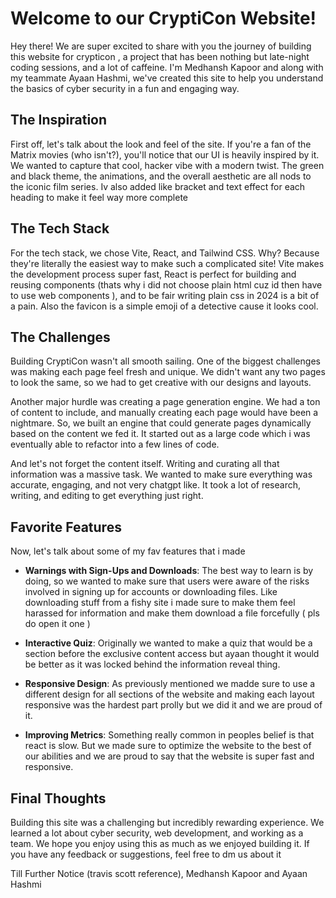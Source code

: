 # Welcome to our CryptiCon Website!

Hey there! We are super excited to share with you the journey of building this website for crypticon , a project that has been nothing but late-night coding sessions, and a lot of caffeine. I'm Medhansh Kapoor and along with my teammate Ayaan Hashmi, we've created this site to help you understand the basics of cyber security in a fun and engaging way.

## The Inspiration

First off, let's talk about the look and feel of the site. If you're a fan of the Matrix movies (who isn't?), you'll notice that our UI is heavily inspired by it. We wanted to capture that cool, hacker vibe with a modern twist. The green and black theme, the animations, and the overall aesthetic are all nods to the iconic film series.
Iv also added like bracket and text effect for each heading to make it feel way more complete

## The Tech Stack

For the tech stack, we chose Vite, React, and Tailwind CSS. Why? Because they're literally the easiest way to make such a complicated site! Vite makes the development process super fast, React is perfect for building and reusing components (thats why i did not choose plain html cuz id then have to use web components ), and to be fair writing plain css in 2024 is a bit of a pain. Also the favicon is a simple emoji of a detective cause it looks cool.

## The Challenges

Building CryptiCon wasn't all smooth sailing. One of the biggest challenges was making each page feel fresh and unique. We didn't want any two pages to look the same, so we had to get creative with our designs and layouts.

Another major hurdle was creating a page generation engine. We had a ton of content to include, and manually creating each page would have been a nightmare. So, we built an engine that could generate pages dynamically based on the content we fed it. It started out as a large code which i was eventually able to refactor into a few lines of code.

And let's not forget the content itself. Writing and curating all that information was a massive task. We wanted to make sure everything was accurate, engaging, and not very chatgpt like. It took a lot of research, writing, and editing to get everything just right.

## Favorite Features

Now, let's talk about some of my fav features that i made

- **Warnings with Sign-Ups and Downloads**: The best way to learn is by doing, so we wanted to make sure that users were aware of the risks involved in signing up for accounts or downloading files. Like downloading stuff from a fishy site i made sure to make them feel harassed for information and make them download a file forcefully ( pls do open it one )

- **Interactive Quiz**: Originally we wanted to make a quiz that would be a section before the exclusive content access but ayaan thought it would be better as it was locked behind the information reveal thing.

- **Responsive Design**: As previously mentioned we madde sure to use a different design for all sections of the website and making each layout responsive was the hardest part prolly but we did it and we are proud of it.

- **Improving Metrics**: Something really common in peoples belief is that react is slow. But we made sure to optimize the website to the best of our abilities and we are proud to say that the website is super fast and responsive.

## Final Thoughts

Building this site was a challenging but incredibly rewarding experience. We learned a lot about cyber security, web development, and working as a team. We hope you enjoy using this as much as we enjoyed building it. If you have any feedback or suggestions, feel free to dm us about it

Till Further Notice (travis scott reference),
Medhansh Kapoor and Ayaan Hashmi
